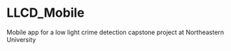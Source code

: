 # LLCD_Mobile
Mobile app for a low light crime detection capstone project at Northeastern University
